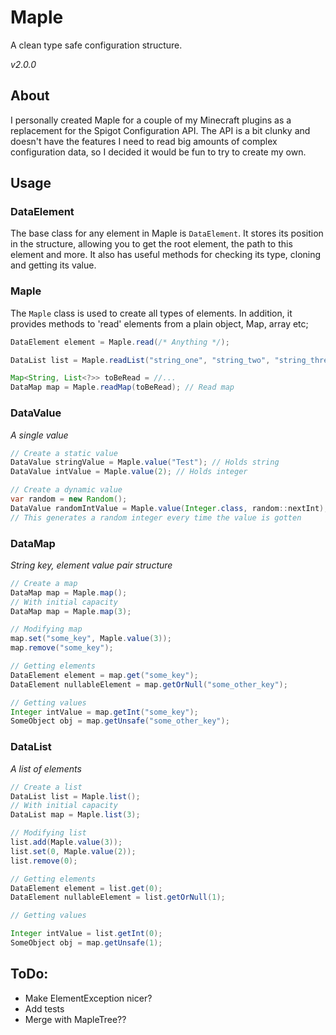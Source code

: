 # Maple

A clean type safe configuration structure.

*v2.0.0*

## About

I personally created Maple for a couple of my Minecraft plugins as a replacement for the Spigot Configuration API.
The API is a bit clunky and doesn't have the features I need to read big amounts of complex configuration data, so I
decided it would be fun to try to create my own.

## Usage

### DataElement

The base class for any element in Maple is `DataElement`.
It stores its position in the structure, allowing you to get the root element, the path to this element and more.
It also has useful methods for checking its type, cloning and getting its value.

### Maple

The `Maple` class is used to create all types of elements.
In addition, it provides methods to 'read' elements from a plain object, Map, array etc;

```java
DataElement element = Maple.read(/* Anything */);

DataList list = Maple.readList("string_one", "string_two", "string_three"); // Varargs list

Map<String, List<?>> toBeRead = //...
DataMap map = Maple.readMap(toBeRead); // Read map
```

### DataValue

*A single value*

```java
// Create a static value
DataValue stringValue = Maple.value("Test"); // Holds string
DataValue intValue = Maple.value(2); // Holds integer

// Create a dynamic value
var random = new Random();
DataValue randomIntValue = Maple.value(Integer.class, random::nextInt);
// This generates a random integer every time the value is gotten
```

### DataMap

*String key, element value pair structure*

```java
// Create a map
DataMap map = Maple.map();
// With initial capacity
DataMap map = Maple.map(3);

// Modifying map
map.set("some_key", Maple.value(3));
map.remove("some_key");

// Getting elements
DataElement element = map.get("some_key");
DataElement nullableElement = map.getOrNull("some_other_key");

// Getting values
Integer intValue = map.getInt("some_key");
SomeObject obj = map.getUnsafe("some_other_key");
```

### DataList

*A list of elements*

```java
// Create a list
DataList list = Maple.list();
// With initial capacity
DataList map = Maple.list(3);

// Modifying list
list.add(Maple.value(3));
list.set(0, Maple.value(2));
list.remove(0);

// Getting elements
DataElement element = list.get(0);
DataElement nullableElement = list.getOrNull(1);

// Getting values

Integer intValue = list.getInt(0);
SomeObject obj = map.getUnsafe(1);
```

## ToDo:

- Make ElementException nicer?
- Add tests
- Merge with MapleTree??